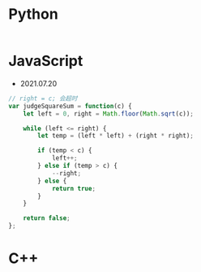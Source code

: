 # Python

```python
```

# JavaScript

- 2021.07.20

```js
// right = c; 会超时
var judgeSquareSum = function(c) {
    let left = 0, right = Math.floor(Math.sqrt(c));

    while (left <= right) {
        let temp = (left * left) + (right * right);

        if (temp < c) {
            left++;
        } else if (temp > c) {
            --right;
        } else {
            return true;
        }
    }

    return false;
};
```

# C++ 

```c++
```

